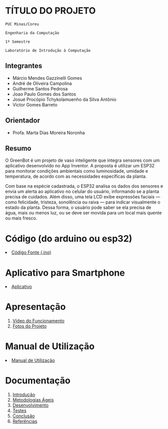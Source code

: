 # TÍTULO DO PROJETO

`PUC Minas/Coreu`

`Engenharia da Computação`

`1º Semestre`

`Laboratório de Introdução à Computação`


## Integrantes

* Márcio Mendes Gazzinelli Gomes
* André de Oliveira Campolina
* Guilherme Santos Pedrosa
* Joao Paulo Gomes dos Santos
* Josué Procópio Tchykolamuenho da Silva Antônio
* Victor Gomes Barreto

## Orientador

* Profa. Marta Dias Moreira Noronha

## Resumo

O GreenBot é um projeto de vaso inteligente que integra sensores com um aplicativo desenvolvido no App Inventor. A proposta é utilizar um ESP32 para monitorar condições ambientais como luminosidade, umidade e temperatura, de acordo com as necessidades específicas da planta.

Com base na espécie cadastrada, o ESP32 analisa os dados dos sensores e envia um alerta ao aplicativo no celular do usuário, informando se a planta precisa de cuidados. Além disso, uma tela LCD exibe expressões faciais — como felicidade, tristeza, sonolência ou raiva — para indicar visualmente o estado da planta. Dessa forma, o usuário pode saber se ela precisa de água, mais ou menos luz, ou se deve ser movida para um local mais quente ou mais fresco.

# Código (do arduino ou esp32)

<li><a href="Codigo/README.md"> Código Fonte (.ino)</a></li>

# Aplicativo para Smartphone

<li><a href="App/README.md"> Aplicativo </a></li>

# Apresentação

<ol>
<li><a href="Apresentacao/README.md"> Vídeo do Funcionamento</a></li>
<li><a href="Apresentacao/README.md"> Fotos do Projeto</a></li>
</ol>

# Manual de Utilização

<li><a href="Manual/manual de utilização.md"> Manual de Utilização</a></li>


# Documentação

<ol>
<li><a href="Documentacao/01-Introducão.md"> Introdução</a></li>
<li><a href="Documentacao/02-Metodologias Ágeis.md"> Metodologias Ágeis</a></li>
<li><a href="Documentacao/03-Desenvolvimento.md"> Desenvolvimento </a></li>
<li><a href="Documentacao/04-Testes.md"> Testes </a></li>
<li><a href="Documentacao/05-Conclusão.md"> Conclusão </a></li>
<li><a href="Documentacao/06-Referências.md"> Referências </a></li>
</ol>


